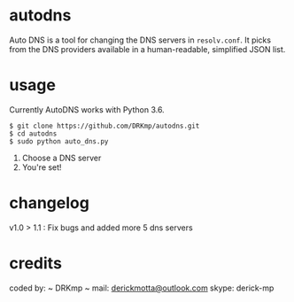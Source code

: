 # autodns

Auto DNS is a tool for changing the DNS servers in `resolv.conf`. It picks from the DNS providers available in a human-readable, simplified JSON list.

# usage

Currently AutoDNS works with Python 3.6.

    $ git clone https://github.com/DRKmp/autodns.git  
    $ cd autodns
    $ sudo python auto_dns.py

1) Choose a DNS server
2) You're set!

# changelog

v1.0 > 1.1 : Fix bugs and added more 5 dns servers

# credits

coded by: ~ DRKmp ~
mail: derickmotta@outlook.com
skype: derick-mp
